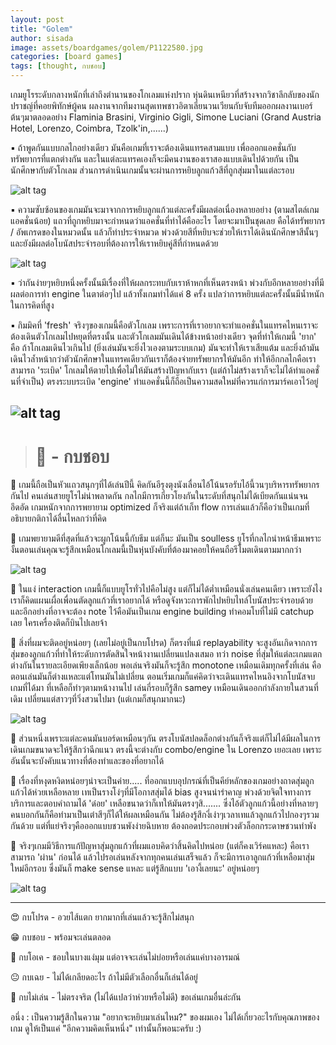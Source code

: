 ```yaml
---
layout: post
title: "Golem"
author: sisada
image: assets/boardgames/golem/P1122580.jpg
categories: [board games]
tags: [thought, กบชอบ]
---
```


เกมยูโรระดับกลางหนักที่เล่าถึงตำนานของโกเลมแห่งปราก หุ่นดินเหนียวที่สร้างจากวิชาลึกลับของนักปราชญ์ที่คอยพิทักษ์ผู้คน ผลงานจากทีมงานสุดเทพชาวอิตาเลี่ยนวนเวียนกับจับทีมออกผลงานเบอร์ต้นๆมาตลอดอย่าง Flaminia Brasini, Virginio Gigli, Simone Luciani (Grand Austria Hotel, Lorenzo, Coimbra, Tzolk'in,......)

▪️ ถ้าพูดกันแบบกลไกอย่างเดียว มันคือเกมที่เราจะต้องเดินแทรคสามแบบ เพื่อออกแอคชั่นกับทรัพยากรที่แตกต่างกัน และในแต่ละแทรคเองก็จะมีคนงานของเราสองแบบเดินไปด้วยกัน เป็นนักศึกษากับตัวโกเลม ส่วนการดำเนินเกมนั้นจะผ่านการหยิบลูกแก้วสีที่ถูกสุ่มมาในแต่ละรอบ

![alt tag](/assets/boardgames/golem/P1122589.jpg)

▪️ ความซับซ้อนของเกมมันจะมาจากการหยิบลูกแก้วแต่ละครั้งมีผลต่อเนื่องหลายอย่าง (ตามสไตล์เกมแอคชั่นน้อย) แถวที่ถูกหยิบมาจะกำหนดว่าแอคชั่นที่ทำได้คืออะไร โดยจะมาเป็นชุดเลย คือได้ทรัพยากร / อัพเกรดของในหมวดนั้น แล้วก็ท่าประจำหมวด พ่วงด้วยสีที่หยิบจะช่วยให้เราได้เดินนักศึกษาสีนั้นๆ และยังมีผลต่อโบนัสประจำรอบที่ต้องการให้เราหยิบคู่สีที่กำหนดด้วย

![alt tag](/assets/boardgames/golem/P1033027.jpg)

▪️ ว่ากันง่ายๆหยิบหนึ่งครั้งนั้นมีเรื่องที่ให้ผลกระทบกับเราห้าหกที่เห็นตรงหน้า พ่วงกับอีกหลายอย่างที่มีผลต่อการทำ engine ในตาต่อๆไป แล้วทั้งเกมทำได้แค่ 8 ครั้ง แปลว่าการหยิบแต่ละครั้งนั้นมีน้ำหนักในการคิดที่สูง

▪️ กิมมิคที่ 'fresh' จริงๆของเกมนี้คือตัวโกเลม เพราะการที่เราอยากจะทำแอคชั่นในแทรคไหนเราจะต้องเดินตัวโกเลมไปหยุดที่ตรงนั้น และตัวโกเลมมันเดินได้ข้างหน้าอย่างเดียว จุดที่ทำให้เกมนี้ 'ยาก' คือ ถ้าโกเลมเดินไวเกินไป (ยิ่งเล่นมันจะยิ่งไวเองตามระบบเกม) มันจะทำให้เราเสียแต้ม และยิ่งถ้ามันเดินไวล้ำหน้ากว่าตัวนักศึกษาในแทรคเดียวกันเราก็ต้องจ่ายทรัพยากรให้มันอีก ทำให้อีกกลไกคือเราสามารถ 'ระเบิด' โกเลมให้ตายไปเพื่อไม่ให้มันสร้างปัญหากับเรา (แต่ถ้าไม่สร้างเราก็จะไม่ได้ทำแอคชั่นที่จำเป็น) ตรงระบบระเบิด 'engine' ทำแอคชั่นนี้ก็ถือเป็นความสดใหม่ที่ควรแก่การมาร์คเอาไว้อยู่

![alt tag](/assets/boardgames/golem/P1122587.jpg)
---

> # 🐸 - กบชอบ

🔹 เกมนี้ถือเป็นหัวแถวสนุกๆที่ได้เล่นปีนี้ คิดกันอีรุงตุงนังเลื่อนไอ้โน้นรอรับไอ้นี้วนๆบริหารทรัพยากรกันไป คนเล่นสายยูโรไม่น่าพลาดกัน กลไกมีการเกี่ยวโยงกันในระดับที่สนุกไม่ได้เบียดกันแน่นจนอึดอัด เกมหนักจากการพยายาม optimized ก็จริงแต่ถ้าเก็ท flow การเล่นแล้วก็คือว่าเป็นเกมที่อธิบายกติกาได้ลื่นไหลกว่าที่คิด 

💬 เกมพยายามดีที่สุดที่แล้วจะผูกโน้นนี้กับธีม แต่ก็นะ มันเป็น soulless ยูโรที่กลไกนำหน้าธีมเพราะงั้นตอนเล่นคุณจะรู้สึกเหมือนโกเลมนี้เป็นหุ่นบังคับที่ต้องมาคอยให้คนถือรีโมตเดินตามมากกว่า 

![alt tag](/assets/boardgames/golem/P1122588.jpg)

💬 ในแง่ interaction เกมนี้ก็แบบยูโรทั่วไปคือไม่สูง แต่ก็ไม่ได้ต่ำเหมือนนั่งเล่นคนเดียว เพราะยังไงเราก็คิดแผนเผื่อเพื่อนตัดลูกแก้วที่เราอยากได้ หรือดูจังหวะการพักไปหยิบไทล์โบนัสประจำรอบด้วย และอีกอย่างที่อาจจะต้อง note ไว้คือมันเป็นเกม engine building ทำคอมโบที่ไม่มี catchup เลย ใครเครื่องติดก็บินไปเลยจ้า

💬 สิ่งที่ผมจะติดอยู่หน่อยๆ (เลยไม่อยู่เป็นกบโปรด) ก็ตรงที่แม้ replayability จะสูงอันเกิดจากการสุ่มของลูกแก้วที่ทำให้ระดับการตัดสินใจหน้างานเปลี่ยนแปลงเสมอ ทว่า noise ที่สุ่มให้แต่ละเกมแตกต่างกันในรายละเอียดเพึยงเล็กน้อย พอเล่นจริงมันก็จะรู้สึก monotone เหมือนเดิมทุกครั้งที่เล่น คือตอนเล่นมันก็ต่างแหละแต่โทนมันไม่เปลี่ยน ตอนเริ่มเกมก็แค่คิดว่าจะเดินแทรคไหนอิงจากโบนัสจบเกมที่ได้มา ที่เหลือก็ทำๆตามหน้างานไป เล่นกี่รอบก็รู้สึก samey เหมือนเดินออกกำลังกายในสวนที่เดิม เปลี่ยนแต่สาวๆที่วิ่งสวนไปมา (แต่เกมก็สนุกมากนะ)

![alt tag](/assets/boardgames/golem/P1122585.jpg)

💬 ส่วนหนึ่งเพราะแต่ละคนมันบอร์ดเหมือนๆกัน ตรงโบนัสปลดล็อกต่างกันก็จริงแต่ก็ไม่ได้มีผลในการเดินเกมขนาดจะให้รู้สึกว่าฉีกแนว  ตรงนี้จะต่างกับ combo/engine ใน  Lorenzo เยอะเลย เพราะอันนั้นจะบังคับแนวทางที่ต้องทำและของที่อยากได้ 

💬 เรื่องที่หงุดหงิดหน่อยๆน่าจะเป็นค่าย..... ที่ออกแบบอุปกรณ์ที่เป็นคีย์หลักของเกมอย่างถาดสุ่มลูกแก้วได้ห่วยเหลือหลาย เทเป็นรางโง่ๆที่มีโอกาสสุ่มได้ bias สูงจนน่ารำคาญ พ่วงด้วยจิตใจทางการบริการและตอบคำถามได้ 'ด๋อย' เหลือขนาดว่าก็เทให้มันตรงๆสิ....... ซึ่งไอ้ตัวลูกแก้วนี้อย่างที่หลายๆคนบอกกันก็คือทำมาเป็นเต๋าสีๆก็ได้ให้ผลเหมือนกัน ไม่ต้องรู้สึกงี่เง่าๆเวลาเทแล้วลูกแก้วไปกองๆรวมกันด้วย  แต่ที่แย่จริงๆคือออกแบบชวนพังง่ายฉิบหาย ต้องถอดประกอบพ่วงตัวล็อกกระดาษชวนทำพัง

💬  จริงๆเกมมีวิธีการแก้ปัญหาสุ่มลูกแก้วที่ผมแอบคิดว่าสิ้นคิดไปหน่อย (แต่ก็คงเวิร์คแหละ) คือเราสามารถ 'ผ่าน' ก่อนได้ แล้วไปรอเล่นหลังจากทุกคนเล่นเสร็จแล้ว ก็จะมีการเอาลูกแก้วที่เหลือมาสุ่มใหม่อีกรอบ ซึ่งมันก็ make sense แหละ แต่รู้สึกแบบ 'เอางี้เลยนะ' อยู่หน่อยๆ

![alt tag](/assets/boardgames/golem/P1122576.jpg)

---


😍 กบโปรด - อวยไส้แตก ยากมากที่เล่นแล้วจะรู้สึกไม่สนุก

😁 กบชอบ - พร้อมจะเล่นตลอด

🙂 กบโอเค - ชอบในบางแง่มุม แต่อาจจะเล่นไม่บ่อยหรือเล่นแค่บางอารมณ์

😐 กบเฉย - ไม่ได้เกลียดอะไร ถ้าไม่มีตัวเลือกอื่นก็เล่นได้อยู่

🖕 กบไม่เล่น - ไม่ตรงจริต (ไม่ได้แปลว่าห่วยหรือไม่ดี) ขอเล่นเกมอื่นล่ะกัน

อนึ่ง : เป็นความรู้สึกในความ "อยากจะหยิบมาเล่นไหม?" ของผมเอง ไม่ได้เกี่ยวอะไรกับคุณภาพของเกม ดูให้เป็นแค่ "อีกความคิดเห็นหนึ่ง" เท่านั้นก็พอนะครับ :)
